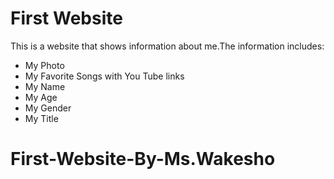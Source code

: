  # First Website 

This is  a website that  shows information about me.The information includes:

- My  Photo 
- My Favorite Songs with You Tube links 
- My Name 
- My Age
- My Gender
- My Title

# First-Website-By-Ms.Wakesho
